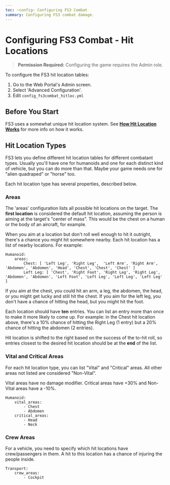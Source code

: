 ```yaml
---
toc: ~config~ Configuring FS3 Combat
summary: Configuring FS3 combat damage.
---
```

# Configuring FS3 Combat - Hit Locations

> **Permission Required:** Configuring the game requires the Admin role.

To configure the FS3 hit location tables:

1. Go to the Web Portal's Admin screen.
2. Select 'Advanced Configuration'.
3. Edit `config_fs3combat_hitloc.yml`

## Before You Start

FS3 uses a somewhat unique hit location system.  See **[How Hit Location Works](http://aresmush.com/fs3/fs3-3/combat-mechanics#hit-location)** for more info on how it works.

## Hit Location Types

FS3 lets you define different hit location tables for different combatant types.  Usually you'll have one for humanoids and one for each distinct kind of vehicle, but you can do more than that.  Maybe your game needs one for "alien quadraped" or "horse" too.

Each hit location type has several properties, described below.

### Areas

The 'areas' configuration lists all possible hit locations on the target.  The **first location** is considered the default hit location, assuming the person is aiming at the target's "center of mass". This would be the chest on a human or the body of an aircraft, for example.

When you aim at a location but don't roll well enough to hit it outright, there's a chance you might hit somewhere nearby.  Each hit location has a list of nearby locations.  For example:

    Humanoid:
        areas:
            Chest: [ 'Left Leg', 'Right Leg',  'Left Arm', 'Right Arm', 'Abdomen', 'Abdomen', 'Head', 'Chest', 'Chest', 'Chest' ]
            Left Leg: [ 'Chest', 'Right Foot', 'Right Leg', 'Right Leg', 'Abdomen', 'Abdomen', 'Left Foot', 'Left Leg', 'Left Leg', 'Left Leg' ]

If you aim at the chest, you could hit an arm, a leg, the abdomen, the head, or you might get lucky and still hit the chest.   If you aim for the left leg, you don't have a chance of hitting the head, but you might hit the foot.

Each location should have **ten** entries.  You can list an entry more than once to make it more likely to come up.   For example: in the Chest hit location above, there's a 10% chance of hitting the Right Leg (1 entry) but a 20% chance of hitting the abdomen (2 entries).

Hit location is shifted to the right based on the success of the to-hit roll, so entries closest to the desired hit location should be at the **end** of the list.

### Vital and Critical Areas

For each hit location type, you can list "Vital" and "Critical" areas.  All other areas not listed are considered "Non-Vital".  

Vital areas have no damage modifier.  Critical areas have +30% and Non-Vital areas have a -10%.

    Humanoid:
        vital_areas:
            - Chest
            - Abdomen
        critical_areas:
            - Head
            - Neck

###  Crew Areas

For a vehicle, you need to specify which hit locations have crew/passengers in them.  A hit to this location has a chance of injuring the people inside.

    Transport:
        crew_areas:
            - Cockpit